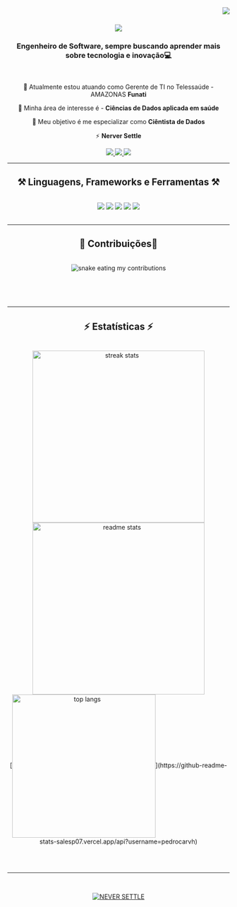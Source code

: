<img align="right" src="https://komarev.com/ghpvc/?username=pedrocarvh" />

<h1 align="center">
    <img src="https://readme-typing-svg.herokuapp.com/?font=Righteous&size=35&center=true&vCenter=true&width=500&height=70&duration=4000&lines=Olá,+Tudo+Bem?+👋;+Eu+sou+Pedro+Carvalho!;" />
</h1>

<h3 align="center">Engenheiro de Software, sempre buscando aprender mais sobre tecnologia e inovação💻</h3>

<br/>

<div align="center">

 🔭 Atualmente estou atuando como Gerente de TI no Telessaúde - AMAZONAS **Funati**

 🌱 Minha área de interesse é - **Ciências de Dados aplicada em saúde**

💬 Meu objetivo é me especializar como **Ciêntista de Dados**

⚡ **Nerver Settle**

 </div>

<div align="center"> 
  <a href="mailto:pedrocarvalho.snk@gmail.com">
    <img src="https://img.shields.io/badge/Gmail-333333?style=for-the-badge&logo=gmail&logoColor=white" />
  </a>
  <a href="https://linkedin.com/in/pedro-carvalhoalmeida" target="_blank">
    <img src="https://img.shields.io/badge/LinkedIn-0077B5?style=for-the-badge&logo=linkedin&logoColor=white" target="_blank" />
  </a>
  <a href="https://pedrocarvh.netlify.app/" target="_blank">
     <img src="https://img.shields.io/badge/Portfolio-FF5722?style=for-the-badge&logo=todoist&logoColor=white" target="_blank" /> <!-- sqlite, safari, google-chrome are other good icon options -->
  </a>
</div>

 <hr/>

<h2 align="center">⚒️ Linguagens, Frameworks e Ferramentas ⚒️</h2>
<br/>
<div align="center">
<img src="https://skillicons.dev/icons?i=html,css,javascript,typescript" />
<img src="https://skillicons.dev/icons?i=c,java,py" />
<img src="https://skillicons.dev/icons?i=nodejs,firebase,express" />
<img src="https://skillicons.dev/icons?i=git,github,bash" />
<img src="https://skillicons.dev/icons?i=mysql,postgres,mongodb,react,nextjs" />

</div>

<br/>
<hr/>

<div align="center">
  <h2>🐍 Contribuições🐍</h2>
  <br>
  <img alt="snake eating my contributions" src="https://raw.githubusercontent.com/pedrocarvh/pedrocarvh/output/github-contribution-grid-snake.svg" />

  <br/><br/><br/>
</div>

<hr/>

<h2 align="center">⚡ Estatísticas ⚡</h2>
<br>
<div align=center>
  <img width=390 src="https://github-readme-streak-stats-salesp07.vercel.app/?user=pedrocarvh&count_private=true&theme=react&border_radius=10" alt="streak stats"/>
  <img width=390 src="https://github-readme-stats-salesp07.vercel.app/api?username=pedrocarvh&count_private=true&show_icons=true&theme=react&rank_icon=github&border_radius=10" alt="readme stats" />
  <br/>
  [<img width=325 align="center" src="https://github-readme-stats-salesp07.vercel.app/api/top-langs/?username=pedrocarvh&hide=HTML&langs_count=8&layout=compact&theme=react&border_radius=10&size_weight=0.5&count_weight=0.5&exclude_repo=github-readme-stats" alt="top langs" />](https://github-readme-stats-salesp07.vercel.app/api?username=pedrocarvh)
</div>

<br/><br/>

<hr/>

<br/>

<div align="center">

[![NEVER SETTLE](https://img.shields.io/badge/NEVER%20SETTLE-Em%20Breve-blue?style=for-the-badge&logo=appveyor)](https://seusite.com)
</div>

<br/>
